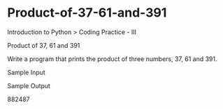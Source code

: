 # Product-of-37-61-and-391
Introduction to Python > Coding Practice - III

Product of 37, 61 and 391

Write a program that prints the product of three numbers, 37, 61 and
391.

Sample Input

Sample Output

882487
